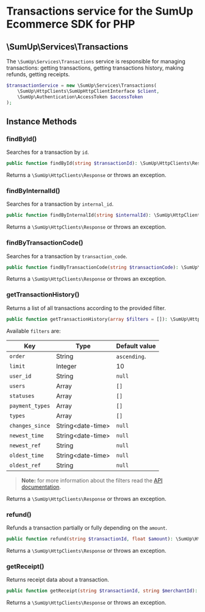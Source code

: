 # Transactions service for the SumUp Ecommerce SDK for PHP

## \SumUp\Services\Transactions

The `\SumUp\Services\Transactions` service is responsible for managing transactions: getting transactions, getting transactions history, making refunds, getting receipts.

```php
$transactionService = new \SumUp\Services\Transactions(
    \SumUp\HttpClients\SumUpHttpClientInterface $client,
    \SumUp\Authentication\AccessToken $accessToken
);
```

## Instance Methods

### findById()

Searches for a transaction by `id`.

```php
public function findById(string $transactionId): \SumUp\HttpClients\Response
```

Returns a `\SumUp\HttpClients\Response` or throws an exception.

### findByInternalId()

Searches for a transaction by `internal_id`.

```php
public function findByInternalId(string $internalId): \SumUp\HttpClients\Response
```

Returns a `\SumUp\HttpClients\Response` or throws an exception.

### findByTransactionCode()

Searches for a transaction by `transaction_code`.

```php
public function findByTransactionCode(string $transactionCode): \SumUp\HttpClients\Response
```

Returns a `\SumUp\HttpClients\Response` or throws an exception.

### getTransactionHistory()

Returns a list of all transactions according to the provided filter.

```php
public function getTransactionHistory(array $filters = []): \SumUp\HttpClients\Response
```

Available `filters` are:

| Key | Type | Default value | 
|---	|---	|---	|
| `order`         | String             | `ascending`. |
| `limit`         | Integer            | 10 |
| `user_id`       | String             | `null` |
| `users `        | Array              | `[]` |
| `statuses`      | Array              | `[]` |
| `payment_types` | Array              | `[]` |
| `types`         | Array              | `[]` |
| `changes_since` | String\<date-time> | `null` |
| `newest_time`   | String\<date-time> | `null` |
| `newest_ref`    | String             | `null` |
| `oldest_time`   | String\<date-time> | `null` |
| `oldest_ref`    | String             | `null` |

> **Note:** for more information about the filters read the [API documentation](https://developer.sumup.com/rest-api/#tag/Transactions).

Returns a `\SumUp\HttpClients\Response` or throws an exception.

### refund()

Refunds a transaction partially or fully depending on the `amount`.

```php
public function refund(string $transactionId, float $amount): \SumUp\HttpClients\Response
```

Returns a `\SumUp\HttpClients\Response` or throws an exception.

### getReceipt()

Returns receipt data about a transaction.

```php
public function getReceipt(string $transactionId, string $merchantId): \SumUp\HttpClients\Response
```

Returns a `\SumUp\HttpClients\Response` or throws an exception.
